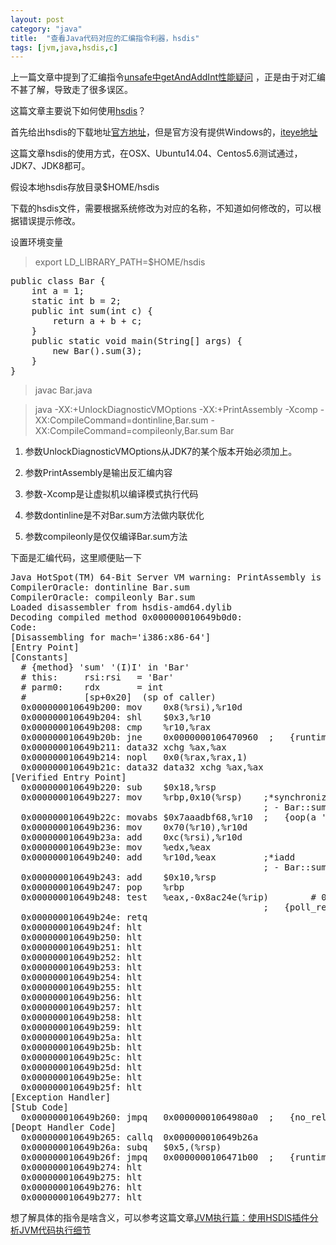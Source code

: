 ```yaml
---
layout: post
category: "java"
title:  "查看Java代码对应的汇编指令利器，hsdis"
tags: [jvm,java,hsdis,c]
---
```


上一篇文章中提到了汇编指令[unsafe中getAndAddInt性能疑问](http://javagoo.com/java/unsafe_getAndAddInt.html) ，正是由于对汇编不甚了解，导致走了很多误区。

这篇文章主要说下如何使用[hsdis](https://kenai.com/projects/base-hsdis)？

首先给出hsdis的下载地址[官方地址](https://kenai.com/projects/base-hsdis/downloads)，但是官方没有提供Windows的，[iteye地址](http://hllvm.group.iteye.com/group/share)

这篇文章hsdis的使用方式，在OSX、Ubuntu14.04、Centos5.6测试通过，JDK7、JDK8都可。

假设本地hsdis存放目录$HOME/hsdis

下载的hsdis文件，需要根据系统修改为对应的名称，不知道如何修改的，可以根据错误提示修改。

设置环境变量

> export LD_LIBRARY_PATH=$HOME/hsdis
 
<pre class="prettyPrint">
public class Bar {
    int a = 1;
    static int b = 2;
    public int sum(int c) {
        return a + b + c;
    }
    public static void main(String[] args) {
        new Bar().sum(3);
    }
}
</pre>

> javac Bar.java

> java -XX:+UnlockDiagnosticVMOptions -XX:+PrintAssembly -Xcomp -XX:CompileCommand=dontinline,Bar.sum -XX:CompileCommand=compileonly,Bar.sum Bar

1. 参数UnlockDiagnosticVMOptions从JDK7的某个版本开始必须加上。

2. 参数PrintAssembly是输出反汇编内容

3. 参数-Xcomp是让虚拟机以编译模式执行代码

4. 参数dontinline是不对Bar.sum方法做内联优化

5. 参数compileonly是仅仅编译Bar.sum方法

下面是汇编代码，这里顺便贴一下

<pre class="prettyPrint">
Java HotSpot(TM) 64-Bit Server VM warning: PrintAssembly is enabled; turning on DebugNonSafepoints to gain additional output
CompilerOracle: dontinline Bar.sum
CompilerOracle: compileonly Bar.sum
Loaded disassembler from hsdis-amd64.dylib
Decoding compiled method 0x000000010649b0d0:
Code:
[Disassembling for mach='i386:x86-64']
[Entry Point]
[Constants]
  # {method} 'sum' '(I)I' in 'Bar'
  # this:     rsi:rsi   = 'Bar'
  # parm0:    rdx       = int
  #           [sp+0x20]  (sp of caller)
  0x000000010649b200: mov    0x8(%rsi),%r10d
  0x000000010649b204: shl    $0x3,%r10
  0x000000010649b208: cmp    %r10,%rax
  0x000000010649b20b: jne    0x0000000106470960  ;   {runtime_call}
  0x000000010649b211: data32 xchg %ax,%ax
  0x000000010649b214: nopl   0x0(%rax,%rax,1)
  0x000000010649b21c: data32 data32 xchg %ax,%ax
[Verified Entry Point]
  0x000000010649b220: sub    $0x18,%rsp
  0x000000010649b227: mov    %rbp,0x10(%rsp)    ;*synchronization entry
                                                ; - Bar::sum@-1 (line 5)
  0x000000010649b22c: movabs $0x7aaadbf68,%r10  ;   {oop(a 'java/lang/Class' = 'Bar')}
  0x000000010649b236: mov    0x70(%r10),%r10d
  0x000000010649b23a: add    0xc(%rsi),%r10d
  0x000000010649b23e: mov    %edx,%eax
  0x000000010649b240: add    %r10d,%eax         ;*iadd
                                                ; - Bar::sum@9 (line 5)
  0x000000010649b243: add    $0x10,%rsp
  0x000000010649b247: pop    %rbp
  0x000000010649b248: test   %eax,-0x8ac24e(%rip)        # 0x0000000105bef000
                                                ;   {poll_return}
  0x000000010649b24e: retq
  0x000000010649b24f: hlt
  0x000000010649b250: hlt
  0x000000010649b251: hlt
  0x000000010649b252: hlt
  0x000000010649b253: hlt
  0x000000010649b254: hlt
  0x000000010649b255: hlt
  0x000000010649b256: hlt
  0x000000010649b257: hlt
  0x000000010649b258: hlt
  0x000000010649b259: hlt
  0x000000010649b25a: hlt
  0x000000010649b25b: hlt
  0x000000010649b25c: hlt
  0x000000010649b25d: hlt
  0x000000010649b25e: hlt
  0x000000010649b25f: hlt
[Exception Handler]
[Stub Code]
  0x000000010649b260: jmpq   0x00000001064980a0  ;   {no_reloc}
[Deopt Handler Code]
  0x000000010649b265: callq  0x000000010649b26a
  0x000000010649b26a: subq   $0x5,(%rsp)
  0x000000010649b26f: jmpq   0x0000000106471b00  ;   {runtime_call}
  0x000000010649b274: hlt
  0x000000010649b275: hlt
  0x000000010649b276: hlt
  0x000000010649b277: hlt
</pre>


想了解具体的指令是啥含义，可以参考这篇文章[JVM执行篇：使用HSDIS插件分析JVM代码执行细节](http://www.infoq.com/cn/articles/zzm-java-hsdis-jvm)



